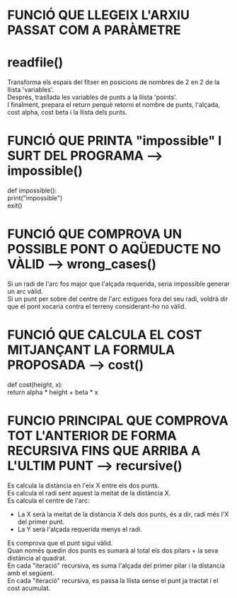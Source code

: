# FUNCIÓ QUE LLEGEIX L'ARXIU PASSAT COM A PARÀMETRE 
# readfile()
Transforma els espais del fitxer en posicions de nombres de 2 en 2 de la llista 'variables'.\
Després, trasllada les variables de punts a la llista 'points'.\
I finalment, prepara el return perquè retorni el nombre de punts, l'alçada, cost alpha, cost beta i la llista dels punts.


# FUNCIÓ QUE PRINTA "impossible" I SURT DEL PROGRAMA --> impossible()
def impossible():\
    print("impossible")\
    exit()


# FUNCIÓ QUE COMPROVA UN POSSIBLE PONT O AQÜEDUCTE NO VÀLID --> wrong_cases()
Si un radi de l'arc fos major que l'alçada requerida, seria impossible generar un arc vàlid.\
Si un punt per sobre del centre de l'arc estigues fora del seu radi, voldrà dir que el pont xocaria contra el terreny considerant-ho no vàlid.


# FUNCIÓ QUE CALCULA EL COST MITJANÇANT LA FORMULA PROPOSADA --> cost()
def cost(height, x):\
    return alpha * height + beta * x


# FUNCIO PRINCIPAL QUE COMPROVA TOT L'ANTERIOR DE FORMA RECURSIVA FINS QUE ARRIBA A L'ULTIM PUNT --> recursive()
Es calcula la distància en l'eix X entre els dos punts.\
Es calcula el radi sent aquest la meitat de la distància X.\
Es calcula el centre de l'arc:
- La X serà la meitat de la distància X dels dos punts, és a dir, radi més l'X del primer punt.
- La Y serà l'alçada requerida menys el radi.

Es comprova que el punt sigui vàlid.\
Quan només quedin dos punts es sumarà al total els dos pilars + la seva distància al quadrat.\
En cada "iteració" recursiva, es suma l'alçada del primer pilar i la distancia amb el següent.\
En cada "iteració" recursiva, es passa la llista sense el punt ja tractat i el cost acumulat.

